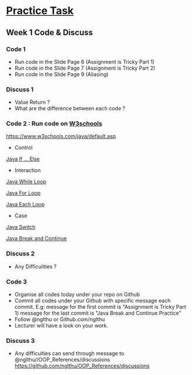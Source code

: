 # [Practice Task](https://nglthu.github.io/OOP_References/Practice_week1)

## Week 1 Code & Discuss

### Code 1

+ Run code in the Slide Page 6 (Assignment is Tricky Part 1)
+ Run code in the Slide Page 7 (Assignment is Tricky Part 2)
+ Run code in the Slide Page 9 (Aliasing)

### Discuss 1
+ Value Return ?
+ What are the difference between each code ?

### Code 2 : Run code on [W3schools](https://www.w3schools.com/java/default.asp)
https://www.w3schools.com/java/default.asp

+ Control
  
[Java If ... Else](https://www.w3schools.com/java/java_conditions.asp)  

+ Interaction
  
[Java While Loop](https://www.w3schools.com/java/java_while_loop.asp)

[Java For Loop](https://www.w3schools.com/java/java_for_loop.asp)

[Java Each Loop](https://www.w3schools.com/java/java_foreach_loop.asp)

+ Case
  
[Java Switch](https://www.w3schools.com/java/java_switch.asp)

[Java Break and Continue](https://www.w3schools.com/java/java_break.asp)

### Discuss 2
+ Any Difficulities ?

### Code 3
+ Organise all codes today under your repo on Github
+ Commit all codes under your Github with specific message each commit.
E.g: message for the first commit is "Assignment is Tricky Part 1)
message for the last commit is "Java Break and Continue Practice"
+ Follow @nglthu or Github.com/nglthu
+ Lecturer will have a look on your work. 

### Discuss 3
+ Any difficulties can send through message to @nglthu//OOP_References/discussions
https://github.com/nglthu/OOP_References/discussions


